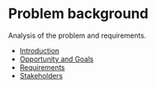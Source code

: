 # Problem background

Analysis of the problem and requirements.

- [Introduction](./1.Introduction.md)
- [Opportunity and Goals](./2.OpportunityandGoals.md)
- [Requirements](./3.Requirements.md)
- [Stakeholders](./4.Stakeholders.md)
